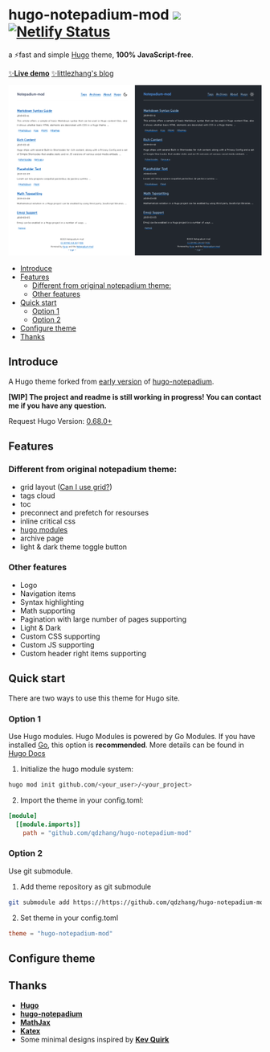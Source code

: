 # hugo-notepadium-mod ![](https://img.shields.io/badge/license-MIT-blue.svg) [![Netlify Status](https://api.netlify.com/api/v1/badges/b0669122-2fec-4094-b3ce-f5717ba90517/deploy-status)](https://app.netlify.com/sites/distracted-mirzakhani-1980a4/deploys)

a ⚡fast and simple [Hugo](https://gohugo.io) theme, **100% JavaScript-free**.

[✨**Live demo**](https://theme-notemod.littlezhang.com/) [✨littlezhang's blog](https://www.littlezhang.com)

![notepadium-mod](./images/Notepadium-mod.png)

<!-- vim-markdown-toc GFM -->

* [Introduce](#introduce)
* [Features](#features)
  * [Different from original notepadium theme:](#different-from-original-notepadium-theme)
  * [Other features](#other-features)
* [Quick start](#quick-start)
  * [Option 1](#option-1)
  * [Option 2](#option-2)
* [Configure theme](#configure-theme)
* [Thanks](#thanks)

<!-- vim-markdown-toc -->

## Introduce

A Hugo theme forked from [early version](https://github.com/cntrump/hugo-notepadium/releases/tag/v2.1.0) of [hugo-notepadium](https://github.com/cntrump/hugo-notepadium).

**[WIP] The project and readme is still working in progress! You can contact me if you have any question.**

Request Hugo Version: [0.68.0+](https://github.com/gohugoio/hugo/releases/)

## Features 

### Different from original notepadium theme:
- grid layout ([Can I use grid?](https://caniuse.com/?search=grid))
- tags cloud
- toc
- preconnect and prefetch for resourses
- inline critical css
- [hugo modules](https://gohugo.io/categories/hugo-modules)
- archive page
- light & dark theme toggle button

### Other features

- Logo
- Navigation items
- Syntax highlighting
- Math supporting
- Pagination with large number of pages supporting
- Light & Dark
- Custom CSS supporting
- Custom JS supporting
- Custom header right items supporting

## Quick start

There are two ways to use this theme for Hugo site.

### Option 1

Use Hugo modules. Hugo Modules is powered by Go Modules. If you have installed [Go](https://golang.org/), this option is **recommended**. More details can be found in [Hugo Docs](https://gohugo.io/hugo-modules/use-modules/)

1. Initialize the hugo module system: 

```bash
hugo mod init github.com/<your_user>/<your_project>
```

2. Import the theme in your config.toml:

```toml
[module]
  [[module.imports]]
    path = "github.com/qdzhang/hugo-notepadium-mod"
```

### Option 2

Use git submodule.

1. Add theme repository as git submodule

```bash
git submodule add https://https://github.com/qdzhang/hugo-notepadium-mod.git themes/hugo-notepadium-mod
```

2. Set theme in your config.toml

```toml
theme = "hugo-notepadium-mod"
```

## Configure theme

## Thanks

- [**Hugo**](https://gohugo.io/)
- [**hugo-notepadium**](https://github.com/cntrump/hugo-notepadium)
- [**MathJax**](https://www.mathjax.org/)
- [**Katex**](https://katex.org/)
- Some minimal designs inspired by [**Kev Quirk**](https://kevq.uk/) 

